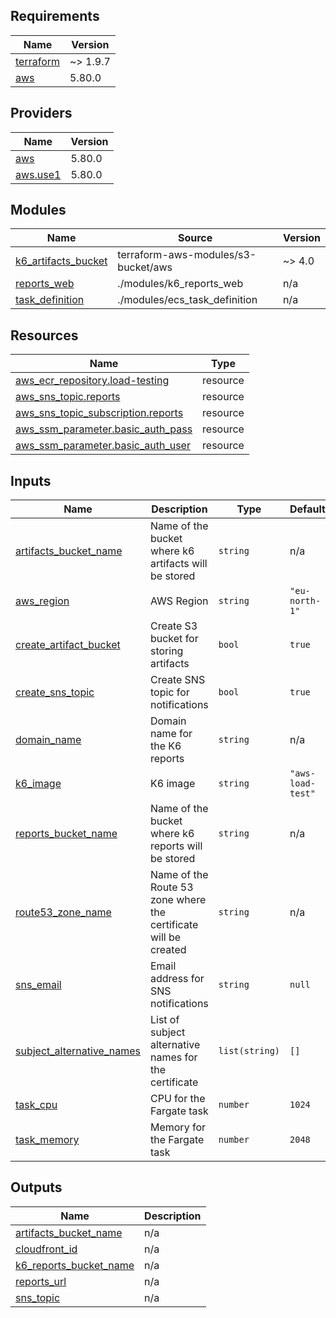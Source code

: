 
<!-- BEGINNING OF PRE-COMMIT-TERRAFORM DOCS HOOK -->
## Requirements

| Name | Version |
|------|---------|
| <a name="requirement_terraform"></a> [terraform](#requirement\_terraform) | ~> 1.9.7 |
| <a name="requirement_aws"></a> [aws](#requirement\_aws) | 5.80.0 |

## Providers

| Name | Version |
|------|---------|
| <a name="provider_aws"></a> [aws](#provider\_aws) | 5.80.0 |
| <a name="provider_aws.use1"></a> [aws.use1](#provider\_aws.use1) | 5.80.0 |

## Modules

| Name | Source | Version |
|------|--------|---------|
| <a name="module_k6_artifacts_bucket"></a> [k6\_artifacts\_bucket](#module\_k6\_artifacts\_bucket) | terraform-aws-modules/s3-bucket/aws | ~> 4.0 |
| <a name="module_reports_web"></a> [reports\_web](#module\_reports\_web) | ./modules/k6_reports_web | n/a |
| <a name="module_task_definition"></a> [task\_definition](#module\_task\_definition) | ./modules/ecs_task_definition | n/a |

## Resources

| Name | Type |
|------|------|
| [aws_ecr_repository.load-testing](https://registry.terraform.io/providers/hashicorp/aws/5.80.0/docs/resources/ecr_repository) | resource |
| [aws_sns_topic.reports](https://registry.terraform.io/providers/hashicorp/aws/5.80.0/docs/resources/sns_topic) | resource |
| [aws_sns_topic_subscription.reports](https://registry.terraform.io/providers/hashicorp/aws/5.80.0/docs/resources/sns_topic_subscription) | resource |
| [aws_ssm_parameter.basic_auth_pass](https://registry.terraform.io/providers/hashicorp/aws/5.80.0/docs/resources/ssm_parameter) | resource |
| [aws_ssm_parameter.basic_auth_user](https://registry.terraform.io/providers/hashicorp/aws/5.80.0/docs/resources/ssm_parameter) | resource |

## Inputs

| Name | Description | Type | Default | Required |
|------|-------------|------|---------|:--------:|
| <a name="input_artifacts_bucket_name"></a> [artifacts\_bucket\_name](#input\_artifacts\_bucket\_name) | Name of the bucket where k6 artifacts will be stored | `string` | n/a | yes |
| <a name="input_aws_region"></a> [aws\_region](#input\_aws\_region) | AWS Region | `string` | `"eu-north-1"` | no |
| <a name="input_create_artifact_bucket"></a> [create\_artifact\_bucket](#input\_create\_artifact\_bucket) | Create S3 bucket for storing artifacts | `bool` | `true` | no |
| <a name="input_create_sns_topic"></a> [create\_sns\_topic](#input\_create\_sns\_topic) | Create SNS topic for notifications | `bool` | `true` | no |
| <a name="input_domain_name"></a> [domain\_name](#input\_domain\_name) | Domain name for the K6 reports | `string` | n/a | yes |
| <a name="input_k6_image"></a> [k6\_image](#input\_k6\_image) | K6 image | `string` | `"aws-load-test"` | no |
| <a name="input_reports_bucket_name"></a> [reports\_bucket\_name](#input\_reports\_bucket\_name) | Name of the bucket where k6 reports will be stored | `string` | n/a | yes |
| <a name="input_route53_zone_name"></a> [route53\_zone\_name](#input\_route53\_zone\_name) | Name of the Route 53 zone where the certificate will be created | `string` | n/a | yes |
| <a name="input_sns_email"></a> [sns\_email](#input\_sns\_email) | Email address for SNS notifications | `string` | `null` | no |
| <a name="input_subject_alternative_names"></a> [subject\_alternative\_names](#input\_subject\_alternative\_names) | List of subject alternative names for the certificate | `list(string)` | `[]` | no |
| <a name="input_task_cpu"></a> [task\_cpu](#input\_task\_cpu) | CPU for the Fargate task | `number` | `1024` | no |
| <a name="input_task_memory"></a> [task\_memory](#input\_task\_memory) | Memory for the Fargate task | `number` | `2048` | no |

## Outputs

| Name | Description |
|------|-------------|
| <a name="output_artifacts_bucket_name"></a> [artifacts\_bucket\_name](#output\_artifacts\_bucket\_name) | n/a |
| <a name="output_cloudfront_id"></a> [cloudfront\_id](#output\_cloudfront\_id) | n/a |
| <a name="output_k6_reports_bucket_name"></a> [k6\_reports\_bucket\_name](#output\_k6\_reports\_bucket\_name) | n/a |
| <a name="output_reports_url"></a> [reports\_url](#output\_reports\_url) | n/a |
| <a name="output_sns_topic"></a> [sns\_topic](#output\_sns\_topic) | n/a |
<!-- END OF PRE-COMMIT-TERRAFORM DOCS HOOK -->
